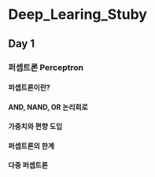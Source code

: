 # Deep_Learing_Stuby

## Day 1
### 퍼셉트론 Perceptron
#### 퍼셉트론이란?
#### AND, NAND, OR 논리회로
#### 가중치와 편향 도입
#### 퍼셉트론의 한계
#### 다중 퍼셉트론
